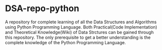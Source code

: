 # DSA-repo-python
A repository for complete learning of all the Data Structures and Algorithms using Python Programming Language.
Both Practical(Code Implementation) and Theoretical Knowledge(Wiki) of Data Strctures can be gained through this repository.
The only prerequisite to get a better understanding is the complete knowledge of the Python Programming Language.
